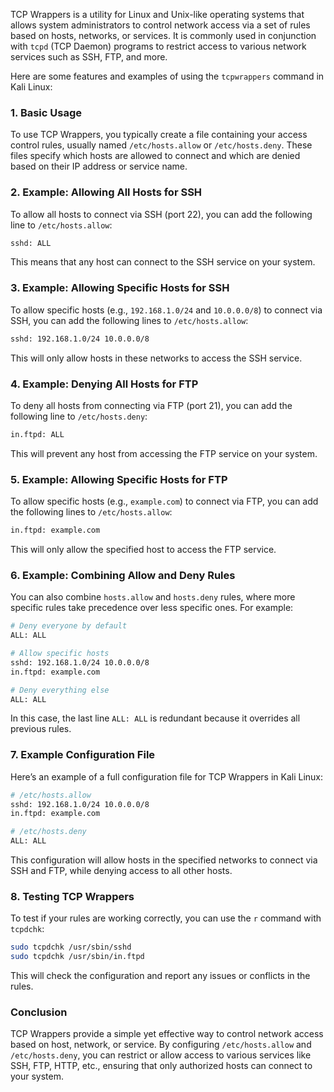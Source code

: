  TCP Wrappers is a utility for Linux and Unix-like operating systems that allows system administrators to control network access via a set of rules based on hosts, networks, or services. It is commonly used in conjunction with `tcpd` (TCP Daemon) programs to restrict access to various network services such as SSH, FTP, and more.

Here are some features and examples of using the `tcpwrappers` command in Kali Linux:

### 1. Basic Usage
To use TCP Wrappers, you typically create a file containing your access control rules, usually named `/etc/hosts.allow` or `/etc/hosts.deny`. These files specify which hosts are allowed to connect and which are denied based on their IP address or service name.

### 2. Example: Allowing All Hosts for SSH
To allow all hosts to connect via SSH (port 22), you can add the following line to `/etc/hosts.allow`:
```sh
sshd: ALL
```
This means that any host can connect to the SSH service on your system.

### 3. Example: Allowing Specific Hosts for SSH
To allow specific hosts (e.g., `192.168.1.0/24` and `10.0.0.0/8`) to connect via SSH, you can add the following lines to `/etc/hosts.allow`:
```sh
sshd: 192.168.1.0/24 10.0.0.0/8
```
This will only allow hosts in these networks to access the SSH service.

### 4. Example: Denying All Hosts for FTP
To deny all hosts from connecting via FTP (port 21), you can add the following line to `/etc/hosts.deny`:
```sh
in.ftpd: ALL
```
This will prevent any host from accessing the FTP service on your system.

### 5. Example: Allowing Specific Hosts for FTP
To allow specific hosts (e.g., `example.com`) to connect via FTP, you can add the following lines to `/etc/hosts.allow`:
```sh
in.ftpd: example.com
```
This will only allow the specified host to access the FTP service.

### 6. Example: Combining Allow and Deny Rules
You can also combine `hosts.allow` and `hosts.deny` rules, where more specific rules take precedence over less specific ones. For example:
```sh
# Deny everyone by default
ALL: ALL

# Allow specific hosts
sshd: 192.168.1.0/24 10.0.0.0/8
in.ftpd: example.com

# Deny everything else
ALL: ALL
```
In this case, the last line `ALL: ALL` is redundant because it overrides all previous rules.

### 7. Example Configuration File
Here’s an example of a full configuration file for TCP Wrappers in Kali Linux:
```sh
# /etc/hosts.allow
sshd: 192.168.1.0/24 10.0.0.0/8
in.ftpd: example.com

# /etc/hosts.deny
ALL: ALL
```
This configuration will allow hosts in the specified networks to connect via SSH and FTP, while denying access to all other hosts.

### 8. Testing TCP Wrappers
To test if your rules are working correctly, you can use the `r` command with `tcpdchk`:
```sh
sudo tcpdchk /usr/sbin/sshd
sudo tcpdchk /usr/sbin/in.ftpd
```
This will check the configuration and report any issues or conflicts in the rules.

### Conclusion
TCP Wrappers provide a simple yet effective way to control network access based on host, network, or service. By configuring `/etc/hosts.allow` and `/etc/hosts.deny`, you can restrict or allow access to various services like SSH, FTP, HTTP, etc., ensuring that only authorized hosts can connect to your system.


